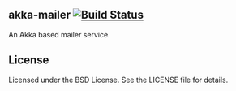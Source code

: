 ## akka-mailer [![Build Status](https://secure.travis-ci.org/Coiney/akka-mailer.png)](http://travis-ci.org/Coiney/akka-mailer)

An Akka based mailer service.

## License

Licensed under the BSD License. See the LICENSE file for details.
